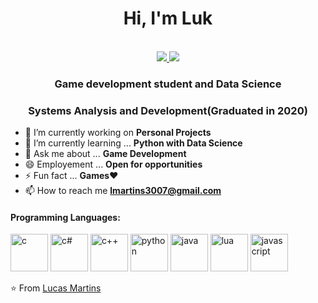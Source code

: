 <h1 align="center">Hi, I'm Luk</h1>

<p align="center"><br/>	
   <a href="https://www.linkedin.com/in/lucas-martins-9a6705177/">
    <img src="https://img.shields.io/badge/linkedin-Lucas Martins-blue">
  </a>
  
  <a >
    <img src="https://img.shields.io/badge/gmail-lmartins3007@gmail.com-red">
  </a>
  
 <!-- <a >
    <img src="">
  </a> -->
</p>

<h3 align="center">Game development student and Data Science </h3>
<h3 align="center">Systems Analysis and Development(Graduated in 2020)</h3>
<!-- <p align="left"> <img src= alt=/></p> -->


<!-- <img width="50%" align="right" alt="Github Image" src="" /> -->


- 🔭 I’m currently working on **Personal Projects**
- 🌱 I’m currently learning ... **Python with Data Science**
- 💬 Ask me about ... **Game Development**
- 😄 Employement ... **Open for opportunities**
- ⚡ Fun fact ... **Games**❤
- 📫 How to reach me **lmartins3007@gmail.com**
<h4>Programming Languages: </h4>

<p align="left">
 <img src="https://img.icons8.com/color/48/000000/c-programming.png" alt=c width="60" height="60"/> 
 <img src="https://img.icons8.com/color/48/000000/c-sharp-logo.png" alt=c# width="60" height="60"/>
 <img src="https://img.icons8.com/color/48/000000/c-plus-plus-logo.png" alt=c++ width="60" height="60"/>
 <img src="https://img.icons8.com/color/48/000000/python.png" alt=python width="60" height="60"/>
 <img src="https://img.icons8.com/color/48/000000/java-coffee-cup-logo.png" alt=java width="60" height="60"/>
 <img src="https://user-images.githubusercontent.com/46009433/100387577-3068a200-3007-11eb-8688-281d826b5b72.png" alt=lua width="60" height="60"/>
 <img src="https://img.icons8.com/color/48/000000/javascript.png" alt=javascript width="60" height="60"/>
</p> 


<!-- 
<h4>Skills and Tools: </h4>
<p align="left">
  <img style="margin: auto;" src="" alt= width="60" height="60"/>
-->
</p> 

<!--
<p align="center">
	<img style="margin: auto;" src= alt= /> 
</p>

<!--
<p align="center">
<a href= target="blank"><img align="center" src= alt="" height="40" width="40" /></a>
</p>
-->

⭐️ From [Lucas Martins](https://github.com/LukDeveloper)
